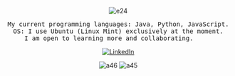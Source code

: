 <div align="center">
  
   ![e24](https://github.com/user-attachments/assets/99ec8256-f356-46ab-9687-1f08808c4e95) 
  
  <pre>
My current programming languages: Java, Python, JavaScript.
OS: I use Ubuntu (Linux Mint) exclusively at the moment.
I am open to learning more and collaborating.     </pre>
  <a href="https://www.linkedin.com/in/amy0thompson/" target="_blank"><img src="https://img.shields.io/badge/LinkedIn-%230077B5.svg?&style=flat-square&logo=linkedin&logoColor=white" alt="LinkedIn"></a>

![a46](https://github.com/user-attachments/assets/80ab1c07-e345-4e68-989a-f55640276866)    ![a45](https://github.com/user-attachments/assets/64c688e8-1be3-4486-b855-5cb9edcab511)




</div>
